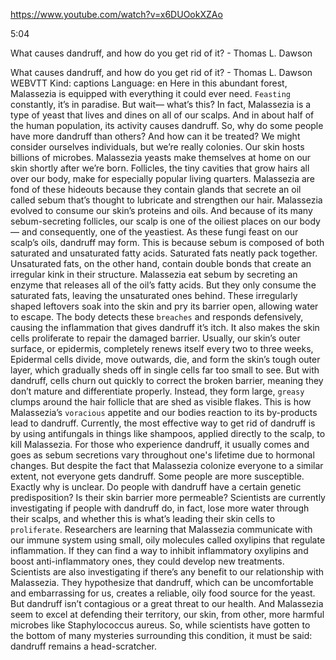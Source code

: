 https://www.youtube.com/watch?v=x6DUOokXZAo

5:04

What causes dandruff, and how do you get rid of it? - Thomas L. Dawson

What causes dandruff, and how do you get rid of it? - Thomas L. Dawson WEBVTT Kind: captions Language: en Here in this abundant forest, Malassezia is equipped with everything it could ever need. `Feasting` constantly, it’s in paradise. But wait— what’s this? In fact, Malassezia is a type of yeast that lives and dines on all of our scalps. And in about half of the human population, its activity causes dandruff. So, why do some people have more dandruff than others? And how can it be treated? We might consider ourselves individuals, but we’re really colonies. Our skin hosts billions of microbes. Malassezia yeasts make themselves at home on our skin shortly after we’re born. Follicles, the tiny cavities that grow hairs all over our body, make for especially popular living quarters. Malassezia are fond of these hideouts because they contain glands that secrete an oil called sebum that’s thought to lubricate and strengthen our hair. Malassezia evolved to consume our skin’s proteins and oils. And because of its many sebum-secreting follicles, our scalp is one of the oiliest places on our body— and consequently, one of the yeastiest. As these fungi feast on our scalp’s oils, dandruff may form. This is because sebum is composed of both saturated and unsaturated fatty acids. Saturated fats neatly pack together. Unsaturated fats, on the other hand, contain double bonds that create an irregular kink in their structure. Malassezia eat sebum by secreting an enzyme that releases all of the oil’s fatty acids. But they only consume the saturated fats, leaving the unsaturated ones behind. These irregularly shaped leftovers soak into the skin and pry its barrier open, allowing water to escape. The body detects these `breaches` and responds defensively, causing the inflammation that gives dandruff it’s itch. It also makes the skin cells proliferate to repair the damaged barrier. Usually, our skin’s outer surface, or epidermis, completely renews itself every two to three weeks, Epidermal cells divide, move outwards, die, and form the skin’s tough outer layer, which gradually sheds off in single cells far too small to see. But with dandruff, cells churn out quickly to correct the broken barrier, meaning they don’t mature and differentiate properly. Instead, they form large, `greasy` clumps around the hair follicle that are shed as visible flakes. This is how Malassezia’s `voracious` appetite and our bodies reaction to its by-products lead to dandruff. Currently, the most effective way to get rid of dandruff is by using antifungals in things like shampoos, applied directly to the scalp, to kill Malassezia. For those who experience dandruff, it usually comes and goes as sebum secretions vary throughout one's lifetime due to hormonal changes. But despite the fact that Malassezia colonize everyone to a similar extent, not everyone gets dandruff. Some people are more susceptible. Exactly why is unclear. Do people with dandruff have a certain genetic predisposition? Is their skin barrier more permeable? Scientists are currently investigating if people with dandruff do, in fact, lose more water through their scalps, and whether this is what’s leading their skin cells to `proliferate`. Researchers are learning that Malassezia communicate with our immune system using small, oily molecules called oxylipins that regulate inflammation. If they can find a way to inhibit inflammatory oxylipins and boost anti-inflammatory ones, they could develop new treatments. Scientists are also investigating if there’s any benefit to our relationship with Malassezia. They hypothesize that dandruff, which can be uncomfortable and embarrassing for us, creates a reliable, oily food source for the yeast. But dandruff isn’t contagious or a great threat to our health. And Malassezia seem to excel at defending their territory, our skin, from other, more harmful microbes like Staphylococcus aureus. So, while scientists have gotten to the bottom of many mysteries surrounding this condition, it must be said: dandruff remains a head-scratcher. 